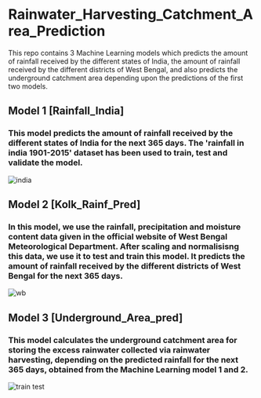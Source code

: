 # Rainwater_Harvesting_Catchment_Area_Prediction

This repo contains 3 Machine Learning models which predicts the amount of rainfall received by the different states of India, the amount of rainfall received by the  different districts of West Bengal, and also predicts the underground catchment area depending upon the predictions of the first two models.

## Model 1 [Rainfall_India]
### This model predicts the amount of rainfall received by the different states of India for the next 365 days. The 'rainfall in india 1901-2015' dataset has been used to train, test and validate the model.
![india](https://user-images.githubusercontent.com/90722648/202116688-50842fba-dbd8-456e-8460-3f4afc4a79eb.png)

## Model 2 [Kolk_Rainf_Pred]
### In this model, we use the rainfall, precipitation and moisture content data given in the official website of West Bengal Meteorological Department. After scaling and normalisisng this data, we use it to test and train this model. It predicts the amount of rainfall received by the different districts of West Bengal for the next 365 days.

![wb](https://user-images.githubusercontent.com/90722648/202116780-9d3c7b09-b151-449a-ba28-3d1b693c761e.png)
## Model 3 [Underground_Area_pred]
### This model calculates the underground catchment area for storing the excess rainwater collected via rainwater harvesting, depending on the predicted rainfall for the next 365 days, obtained from the Machine Learning model 1 and 2.
![train test](https://user-images.githubusercontent.com/90722648/202116758-814fe179-f8df-4597-a839-f5619816fe05.png)
